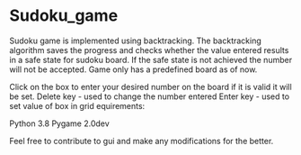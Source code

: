 # Sudoku_game

Sudoku game is implemented using backtracking. The backtracking algorithm saves the progress and checks whether the value entered results in a safe state for sudoku board.
If the safe state is not achieved the number will not be accepted. Game only has a predefined board as of now.


Click on the box to enter your desired number on the board if it is valid it will be set.
Delete key - used to change the number entered
Enter key - used to set value of box in grid
equirements:

Python 3.8
Pygame 2.0dev

Feel free to contribute to gui and make any modifications for the better.
